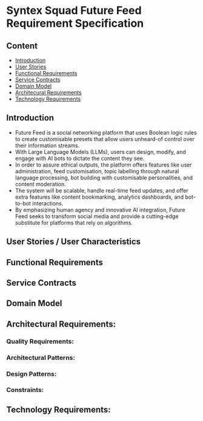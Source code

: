 # Syntex Squad Future Feed Requirement Specification

## Content
* [Introduction](#Introduction)
* [User Stories](#User-Stories-/-User-Characteristics)
* [Functional Requirements](#functional-requirements)
* [Service Contracts](#Service-Contracts)
* [Domain Model](#Domain-Model)
* [Architecural Requirements](#Architectural-Requirements)
* [Technology Requirements](#Technology-Requirements)

## Introduction
 - Future Feed is a social networking platform that uses Boolean logic rules to create customisable presets that allow users unheard-of control over their information streams.
 - With Large Language Models (LLMs), users can design, modify, and engage with AI bots to dictate the content they see.
 - In order to assure ethical outputs, the platform offers features like user administration, feed customisation, topic labelling through natural language processing, bot building with customisable personalities, and content moderation.
 - The system will be scalable, handle real-time feed updates, and offer extra features like content bookmarking, analytics dashboards, and bot-to-bot interactions.
 - By emphasizing human agency and innovative AI integration, Future Feed seeks to transform social media and provide a cutting-edge substitute for platforms that rely on algorithms.

## User Stories / User Characteristics

## Functional Requirements

## Service Contracts

## Domain Model

## Architectural Requirements:

### Quality Requirements:

### Architectural Patterns:

### Design Patterns:

### Constraints:

## Technology Requirements:
